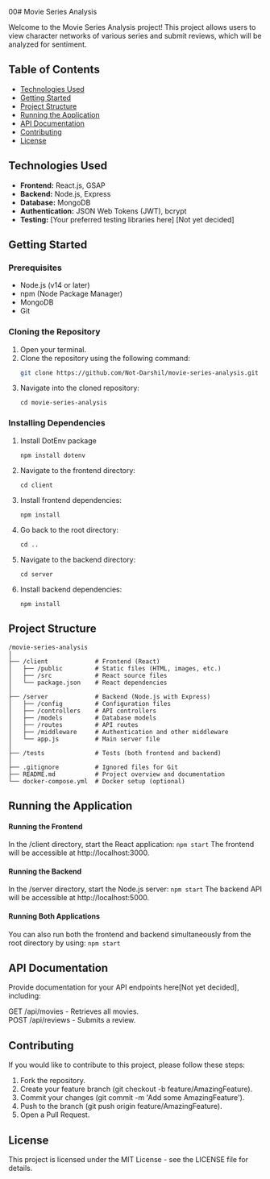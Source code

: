 00# Movie Series Analysis

Welcome to the Movie Series Analysis project! This project allows users to view character networks of various series and submit reviews, which will be analyzed for sentiment. 

## Table of Contents
- [Technologies Used](#technologies-used)
- [Getting Started](#getting-started)
- [Project Structure](#project-structure)
- [Running the Application](#running-the-application)
- [API Documentation](#api-documentation)
- [Contributing](#contributing)
- [License](#license)

## Technologies Used
- **Frontend:** React.js, GSAP
- **Backend:** Node.js, Express
- **Database:** MongoDB
- **Authentication:** JSON Web Tokens (JWT), bcrypt
- **Testing:** [Your preferred testing libraries here] [Not yet decided]

## Getting Started

### Prerequisites
- Node.js (v14 or later)
- npm (Node Package Manager)
- MongoDB
- Git

### Cloning the Repository
1. Open your terminal.
2. Clone the repository using the following command:
   ```bash
   git clone https://github.com/Not-Darshil/movie-series-analysis.git
   ```
3. Navigate into the cloned repository:
    ```
    cd movie-series-analysis
    ```

### Installing Dependencies
1. Install DotEnv package
    ```
    npm install dotenv
    ```
2. Navigate to the frontend directory:
    ```
    cd client
    ```
3. Install frontend dependencies:
    ```
    npm install
    ```
4. Go back to the root directory:
    ```
    cd ..
    ```
5. Navigate to the backend directory:
    ```
    cd server
    ```
6. Install backend dependencies:
    ```
    npm install
    ```

## Project Structure
```
/movie-series-analysis
│
├── /client             # Frontend (React)
│   ├── /public         # Static files (HTML, images, etc.)
│   ├── /src            # React source files
│   └── package.json    # React dependencies
│
├── /server             # Backend (Node.js with Express)
│   ├── /config         # Configuration files
│   ├── /controllers    # API controllers
│   ├── /models         # Database models
│   ├── /routes         # API routes
│   ├── /middleware     # Authentication and other middleware
│   └── app.js          # Main server file
│
├── /tests              # Tests (both frontend and backend)
│
├── .gitignore          # Ignored files for Git
├── README.md           # Project overview and documentation
└── docker-compose.yml  # Docker setup (optional)

```

## Running the Application

#### Running the Frontend
In the /client directory, start the React application:
    ```
    npm start
    ```
The frontend will be accessible at http://localhost:3000.

#### Running the Backend
In the /server directory, start the Node.js server:
    ```
    npm start
    ```
The backend API will be accessible at http://localhost:5000.

#### Running Both Applications
You can also run both the frontend and backend simultaneously from the root directory by using:
    ```
    npm start
    ```

## API Documentation
Provide documentation for your API endpoints here[Not yet decided], including:

GET /api/movies - Retrieves all movies.
<br>
POST /api/reviews - Submits a review.


## Contributing
If you would like to contribute to this project, please follow these steps:

1. Fork the repository.
1. Create your feature branch (git checkout -b feature/AmazingFeature).
1. Commit your changes (git commit -m 'Add some AmazingFeature').
1. Push to the branch (git push origin feature/AmazingFeature).
1. Open a Pull Request.

## License
This project is licensed under the MIT License - see the LICENSE file for details.



